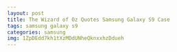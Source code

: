 ```yaml
---
layout: post
title: The Wizard of Oz Quotes Samsung Galaxy S9 Case
tags: samsung galaxy s9
categories: samsung
img: 1ZpDEdd7kh1tXzMDdUNheQknxxhzDdueh
---
```

